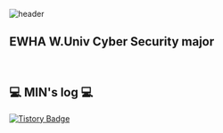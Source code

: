 ![header](https://capsule-render.vercel.app/api?type=cylinder&color=F8E0E6&height=120&section=header&text=MIN's%20GitHub&fontSize=90)


## EWHA W.Univ  Cyber Security major
<br>


## 💻 MIN's log 💻

<div style="display:flex; flex-direction:row; align-items:center;">
    <a href="https://minsoom48.tistory.com" target="_blank" rel="noopener noreferrer">
        <img src="https://img.shields.io/badge/Tistory-000000?style=for-the-badge&logo=Tistory&logoColor=white" alt="Tistory Badge"> 
    </a>
 
</div>

<br>

